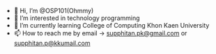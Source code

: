 - 👋 Hi, I’m @OSP101(Ohmmy)
- 👀 I’m interested in technology programming
- 🌱 I’m currently learning College of Computing Khon Kaen University
- 📫 How to reach me by email -> supphitan.pk@gmail.com or supphitan.p@kkumail.com

<!---
OSP101/OSP101 is a ✨ special ✨ repository because its `README.md` (this file) appears on your GitHub profile.
You can click the Preview link to take a look at your changes.
--->
